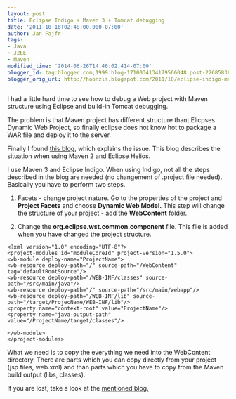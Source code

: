 ```yaml
---
layout: post
title: Eclipse Indigo + Maven 3 + Tomcat debugging
date: '2011-10-16T02:48:00.000-07:00'
author: Jan Fajfr
tags:
- Java
- J2EE
- Maven
modified_time: '2014-06-26T14:46:02.414-07:00'
blogger_id: tag:blogger.com,1999:blog-1710034134179566048.post-2268583853707437924
blogger_orig_url: http://hoonzis.blogspot.com/2011/10/eclipse-indigo-maven-3-tomcat-debugging.html
---
```

I had a little hard time to see how to debug a Web project with Maven
structure using Eclipse and build-in Tomcat debugging.

The problem is that Maven project has different structure thant Elicpses
Dynamic Web Project, so finally eclipse does not know hot to package a
WAR file and deploy it to the server.

Finally I found [this
blog](http://horrikhalid.wordpress.com/2011/01/24/you-want-to-debug-your-maven-project-with-embedded-tomcat-in-eclipse-now-its-easy/),
which explains the issue. This blog describes the situation when using
Maven 2 and Eclipse Helios.

I use Maven 3 and Eclipse Indigo. When using Indigo, not all the steps
described in the blog are needed (no changement of .project file
needed). Basically you have to perform two steps.

1) Facets - change project nature. Go to the properties of the project
and **Project Facets** and choose **Dynamic Web Model.** This step will
change the structure of your project - add the **WebContent** folder.

2) Change the **org.eclipse.wst.common.component** file. This file is
added when you have changed the project structure.


``` 
<?xml version="1.0" encoding="UTF-8"?>
<project-modules id="moduleCoreId" project-version="1.5.0">
<wb-module deploy-name="ProjectName">
<wb-resource deploy-path="/" source-path="/WebContent" tag="defaultRootSource"/>
<wb-resource deploy-path="/WEB-INF/classes" source-path="/src/main/java"/>
<wb-resource deploy-path="/" source-path="/src/main/webapp"/>
<wb-resource deploy-path="/WEB-INF/lib" source-path="/target/ProjecName/WEB-INF/lib"/>
<property name="context-root" value="ProjectName"/>
<property name="java-output-path" value="/ProjectName/target/classes"/>

</wb-module>
</project-modules>
```


What we need is to copy the everything we need into the WebContent
directory. There are parts which you can copy directly from your project
(jsp files, web.xml) and than parts which you have to copy from the
Maven build output (libs, classes).

If you are lost, take a look at the [mentioned
blog.](http://horrikhalid.wordpress.com/2011/01/24/you-want-to-debug-your-maven-project-with-embedded-tomcat-in-eclipse-now-its-easy/)
